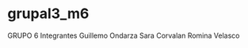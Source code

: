 # grupal3_m6
GRUPO 6
Integrantes Guillemo Ondarza
            Sara Corvalan
            Romina Velasco
